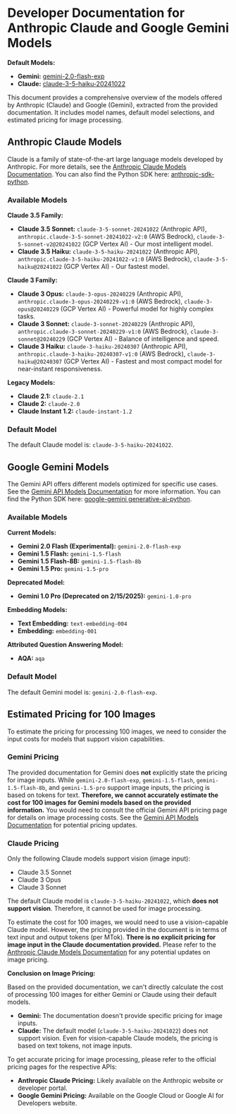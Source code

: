 # Developer Documentation for Anthropic Claude and Google Gemini Models

**Default Models:**

*   **Gemini:** [gemini-2.0-flash-exp](https://ai.google.dev/gemini-api/docs/models/gemini)
*   **Claude:** [claude-3-5-haiku-20241022](https://docs.anthropic.com/en/docs/about-claude/models)

This document provides a comprehensive overview of the models offered by Anthropic (Claude) and Google (Gemini), extracted from the provided documentation. It includes model names, default model selections, and estimated pricing for image processing.

## Anthropic Claude Models

Claude is a family of state-of-the-art large language models developed by Anthropic. For more details, see the [Anthropic Claude Models Documentation](https://docs.anthropic.com/en/docs/about-claude/models). You can also find the Python SDK here: [anthropic-sdk-python](https://github.com/anthropics/anthropic-sdk-python).

### Available Models

**Claude 3.5 Family:**

*   **Claude 3.5 Sonnet:** `claude-3-5-sonnet-20241022` (Anthropic API), `anthropic.claude-3-5-sonnet-20241022-v2:0` (AWS Bedrock), `claude-3-5-sonnet-v2@20241022` (GCP Vertex AI) -  Our most intelligent model.
*   **Claude 3.5 Haiku:** `claude-3-5-haiku-20241022` (Anthropic API), `anthropic.claude-3-5-haiku-20241022-v1:0` (AWS Bedrock), `claude-3-5-haiku@20241022` (GCP Vertex AI) - Our fastest model.

**Claude 3 Family:**

*   **Claude 3 Opus:** `claude-3-opus-20240229` (Anthropic API), `anthropic.claude-3-opus-20240229-v1:0` (AWS Bedrock), `claude-3-opus@20240229` (GCP Vertex AI) - Powerful model for highly complex tasks.
*   **Claude 3 Sonnet:** `claude-3-sonnet-20240229` (Anthropic API), `anthropic.claude-3-sonnet-20240229-v1:0` (AWS Bedrock), `claude-3-sonnet@20240229` (GCP Vertex AI) - Balance of intelligence and speed.
*   **Claude 3 Haiku:** `claude-3-haiku-20240307` (Anthropic API), `anthropic.claude-3-haiku-20240307-v1:0` (AWS Bedrock), `claude-3-haiku@20240307` (GCP Vertex AI) - Fastest and most compact model for near-instant responsiveness.

**Legacy Models:**

*   **Claude 2.1:** `claude-2.1`
*   **Claude 2:** `claude-2.0`
*   **Claude Instant 1.2:** `claude-instant-1.2`

### Default Model

The default Claude model is: `claude-3-5-haiku-20241022`.

## Google Gemini Models

The Gemini API offers different models optimized for specific use cases. See the [Gemini API Models Documentation](https://ai.google.dev/gemini-api/docs/models/gemini) for more information. You can find the Python SDK here: [google-gemini generative-ai-python](https://github.com/google-gemini/generative-ai-python).

### Available Models

**Current Models:**

*   **Gemini 2.0 Flash (Experimental):** `gemini-2.0-flash-exp`
*   **Gemini 1.5 Flash:** `gemini-1.5-flash`
*   **Gemini 1.5 Flash-8B:** `gemini-1.5-flash-8b`
*   **Gemini 1.5 Pro:** `gemini-1.5-pro`

**Deprecated Model:**

*   **Gemini 1.0 Pro (Deprecated on 2/15/2025):** `gemini-1.0-pro`

**Embedding Models:**

*   **Text Embedding:** `text-embedding-004`
*   **Embedding:** `embedding-001`

**Attributed Question Answering Model:**

*   **AQA:** `aqa`

### Default Model

The default Gemini model is: `gemini-2.0-flash-exp`.

## Estimated Pricing for 100 Images

To estimate the pricing for processing 100 images, we need to consider the input costs for models that support vision capabilities.

### Gemini Pricing

The provided documentation for Gemini does **not** explicitly state the pricing for image inputs. While `gemini-2.0-flash-exp`, `gemini-1.5-flash`, `gemini-1.5-flash-8b`, and `gemini-1.5-pro` support image inputs, the pricing is based on tokens for text. **Therefore, we cannot accurately estimate the cost for 100 images for Gemini models based on the provided information.**  You would need to consult the official Gemini API pricing page for details on image processing costs. See the [Gemini API Models Documentation](https://ai.google.dev/gemini-api/docs/models/gemini) for potential pricing updates.

### Claude Pricing

Only the following Claude models support vision (image input):

*   Claude 3.5 Sonnet
*   Claude 3 Opus
*   Claude 3 Sonnet

The default Claude model is `claude-3-5-haiku-20241022`, which **does not support vision**. Therefore, it cannot be used for image processing.

To estimate the cost for 100 images, we would need to use a vision-capable Claude model. However, the pricing provided in the document is in terms of text input and output tokens (per MTok). **There is no explicit pricing for image input in the Claude documentation provided.** Please refer to the [Anthropic Claude Models Documentation](https://docs.anthropic.com/en/docs/about-claude/models) for any potential updates on image pricing.

**Conclusion on Image Pricing:**

Based on the provided documentation, we can't directly calculate the cost of processing 100 images for either Gemini or Claude using their default models.

*   **Gemini:** The documentation doesn't provide specific pricing for image inputs.
*   **Claude:** The default model (`claude-3-5-haiku-20241022`) does not support vision. Even for vision-capable Claude models, the pricing is based on text tokens, not image inputs.

To get accurate pricing for image processing, please refer to the official pricing pages for the respective APIs:

*   **Anthropic Claude Pricing:**  Likely available on the Anthropic website or developer portal.
*   **Google Gemini Pricing:**  Available on the Google Cloud or Google AI for Developers website.